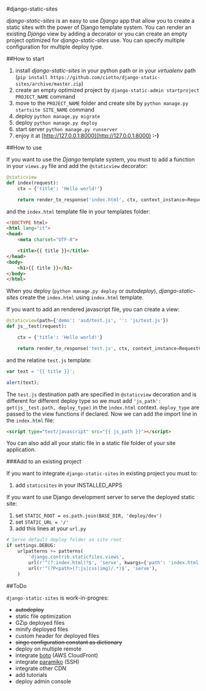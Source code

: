 #django-static-sites

*django-static-sites* is an easy to use *Django* app that allow you to create a static sites with the power of Django
template system. You can render an existing *Django* view by adding a decorator or you can create an empty project
optimized for *django-static-sites* use. You can specify multiple configuration for multiple deploy type.


##How to start

1. install *django-static-sites* in your python path or in your *virtualenv* path
(`pip install https://github.com/ciotto/django-static-sites/archive/master.zip`)
2. create an empty optimized project by `django-static-admin startproject PROJECT_NAME` command
3. move to the `PROJECT_NAME` folder and create site by `python manage.py startsite SITE_NAME` command
4. deploy `python manage.py migrate`
5. deploy `python manage.py deploy`
6. start server `python manage.py runserver`
7. enjoy it at [http://127.0.0.1:8000](http://127.0.0.1:8000) **:-)**


##How to use

If you want to use the *Django* template system, you must to add a function in your `views.py` file and add the
`@staticview` decorator:

```python
@staticview
def index(request):
    ctx = {'title': 'Hello world!'}

    return render_to_response('index.html', ctx, context_instance=RequestContext(request))
```

and the `index.html` template file in your templates folder:

```html
<!DOCTYPE html>
<html lang="it">
<head>
    <meta charset="UTF-8">

    <title>{{ title }}</title>
</head>
<body>
    <h1>{{ title }}</h1>
</body>
</html>
```
When you deploy (`python manage.py deploy` or *autodeploy*), *django-static-sites* create the `index.html` using
`index.html` template.

If you want to add an rendered javascript file, you can create a view:

```python
@staticview(path={'demo': 'asd/test.js', '': 'js/test.js'})
def js__test(request):

    ctx = {'title': 'Hello world!'}

    return render_to_response('test.js', ctx, context_instance=RequestContext(request))
```

and the relatine `test.js` template:

```javascript
var text = '{{ title }}';

alert(text);
```

The `test.js` destination path are specified in `@staticview` decoration and is different for different deploy type so
we must add `'js_path': get(js__test.path, deploy_type)` in the `index.html` context. `deploy_type` are passed to the view
functions if declared. Now we can add the import line in the `index.html` file:

```html
<script type="text/javascript" src="{{ js_path }}"></script>
```

You can also add all your static file in a static file folder of your site application.

###Add to an existing project

If you want to integrate `django-static-sites` in existing project you must to:

1. add `staticsites` in your INSTALLED_APPS

If you want to use Django development server to serve the deployed static site:

1. set `STATIC_ROOT = os.path.join(BASE_DIR, 'deploy/dev')`
2. set `STATIC_URL = '/'`
3. add this lines at your `url.py`

```python
# Serve default deploy folder as site root
if settings.DEBUG:
    urlpatterns += patterns(
        'django.contrib.staticfiles.views',
        url(r'^(?:index.html)?$', 'serve', kwargs={'path': 'index.html'}),
        url(r'^(?P<path>(?:js|css|img)/.*)$', 'serve'),
    )
```

##ToDo

`django-static-sites` is work-in-progres:

* ~~autodeploy~~
* static file optimization
* GZip deployed files
* minify deployed files
* custom header for deployed files
* ~~singe configuration constant as dictionary~~
* deploy on multiple remote
* integrate [boto](https://github.com/boto/boto) (AWS CloudFront)
* integrate [paramiko](https://github.com/paramiko/paramiko) (SSH)
* integrate other CDN
* add tutorials
* deploy admin console
